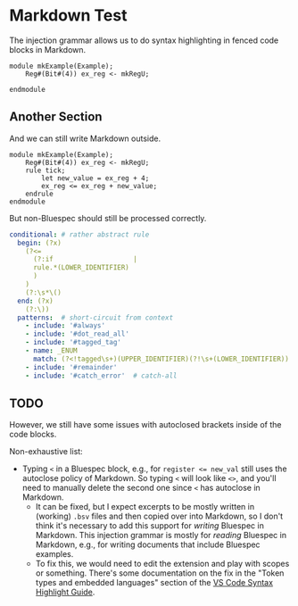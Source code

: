# Markdown Test

The injection grammar allows us to do syntax highlighting in fenced code blocks in Markdown.

```bluespec
module mkExample(Example);
    Reg#(Bit#(4)) ex_reg <- mkRegU;

endmodule
```

## Another Section
And we can still write Markdown outside.

```bsv
module mkExample(Example);
    Reg#(Bit#(4)) ex_reg <- mkRegU;
    rule tick;
        let new_value = ex_reg + 4;
        ex_reg <= ex_reg + new_value;
    endrule
endmodule
```

But non-Bluespec should still be processed correctly.
```yaml
conditional: # rather abstract rule
  begin: (?x)
    (?<=
      (?:if                    |
      rule.*(LOWER_IDENTIFIER)
      )
    )
    (?:\s*\()
  end: (?x)
    (?:\))
  patterns:  # short-circuit from context
    - include: '#always'
    - include: '#dot_read_all'
    - include: '#tagged_tag'
    - name: _ENUM
      match: (?<!tagged\s+)(UPPER_IDENTIFIER)(?!\s+(LOWER_IDENTIFIER))
    - include: '#remainder'
    - include: '#catch_error'  # catch-all
```

## TODO
However, we still have some issues with autoclosed brackets inside of the code blocks.

Non-exhaustive list:
- Typing `<` in a Bluespec block, e.g., for `register <= new_val` still uses the autoclose policy of Markdown. So typing `<` will look like `<>`, and you'll need to manually delete the second one since `<` has autoclose in Markdown.
  - It can be fixed, but I expect excerpts to be mostly written in (working) `.bsv` files and then copied over into Markdown, so I don't think it's necessary to add this support for *writing* Bluespec in Markdown. This injection grammar is mostly for *reading* Bluespec in Markdown, e.g., for writing documents that include Bluespec examples.
  - To fix this, we would need to edit the extension and play with scopes or something. There's some documentation on the fix in the "Token types and embedded languages" section of the [VS Code Syntax Highlight Guide](https://code.visualstudio.com/api/language-extensions/syntax-highlight-guide).